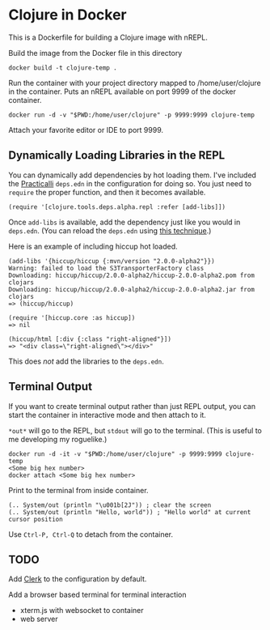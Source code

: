 # Clojure in Docker

This is a Dockerfile for building a Clojure image with nREPL.

Build the image from the Docker file in this directory
```
docker build -t clojure-temp .
```

Run the container with your project directory mapped to /home/user/clojure in the container.
Puts an nREPL available on port 9999 of the docker container.

```
docker run -d -v "$PWD:/home/user/clojure" -p 9999:9999 clojure-temp
```

Attach your favorite editor or IDE to port 9999.

## Dynamically Loading Libraries in the REPL

You can dynamically add dependencies by hot loading them.  I've included
the [Practicalli](https://practical.li/clojure/) `deps.edn` in the configuration for doing so.  You just need to `require` the proper function, and then it becomes available.

```
(require '[clojure.tools.deps.alpha.repl :refer [add-libs]])
```

Once `add-libs` is available, add the dependency just like you would in
`deps.edn`.  (You can reload the `deps.edn` using [this technique](https://practical.li/clojure-staging/alternative-tools/clojure-tools/hotload-libraries.html#using-add-libs-with-project-configuration-file).)

Here is an example of including hiccup hot loaded.

```
(add-libs '{hiccup/hiccup {:mvn/version "2.0.0-alpha2"}})
Warning: failed to load the S3TransporterFactory class
Downloading: hiccup/hiccup/2.0.0-alpha2/hiccup-2.0.0-alpha2.pom from clojars
Downloading: hiccup/hiccup/2.0.0-alpha2/hiccup-2.0.0-alpha2.jar from clojars
=> (hiccup/hiccup)

(require '[hiccup.core :as hiccup])
=> nil

(hiccup/html [:div {:class "right-aligned"}])
=> "<div class=\"right-aligned\"></div>"
```

This does *not* add the libraries to the `deps.edn`.

## Terminal Output

If you want to create terminal output rather than just REPL output, you
can start the container in interactive mode and then attach to it.

`*out*` will go to the REPL, but `stdout` will go to the terminal.  (This is
useful to me developing my roguelike.)

```
docker run -d -it -v "$PWD:/home/user/clojure" -p 9999:9999 clojure-temp
<Some big hex number>
docker attach <Some big hex number>
```

Print to the terminal from inside container.

```
(.. System/out (println "\u001b[2J")) ; clear the screen
(.. System/out (println "Hello, world")) ; "Hello world" at current cursor position
```

Use `Ctrl-P, Ctrl-Q` to detach from the container.

## TODO

Add [Clerk](https://github.com/nextjournal/clerk) to the configuration by default.

Add a browser based terminal for terminal interaction

* xterm.js with websocket to container
* web server
